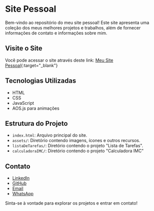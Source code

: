 # Site Pessoal

Bem-vindo ao repositório do meu site pessoal! Este site apresenta uma coleção dos meus melhores projetos e trabalhos, além de fornecer informações de contato e informações sobre mim.

## Visite o Site

Você pode acessar o site através deste link: [Meu Site Pessoal](https://FelipeSilvaNavarro.github.io/sitePessoal){:target="_blank"}


## Tecnologias Utilizadas

- HTML
- CSS
- JavaScript
- AOS.js para animações

## Estrutura do Projeto

- `index.html`: Arquivo principal do site.
- `assets/`: Diretório contendo imagens, ícones e outros recursos.
- `listaDeTarefas/`: Diretório contendo o projeto "Lista de Tarefas".
- `calculadoraIMC/`: Diretório contendo o projeto "Calculadora IMC"

## Contato

- [LinkedIn](https://www.linkedin.com/in/felipe-navarro-9b033a199/)
- [GitHub](https://github.com/FelipeSilvaNavarro)
- [Email](mailto:felipenavarro07@hotmail.com)
- [WhatsApp](https://api.whatsapp.com/send/?phone=5582988130715&text=Ol%C3%A1%21+Vim+pelo+seu+site%21&type=phone_number&app_absent=0)

Sinta-se à vontade para explorar os projetos e entrar em contato!
